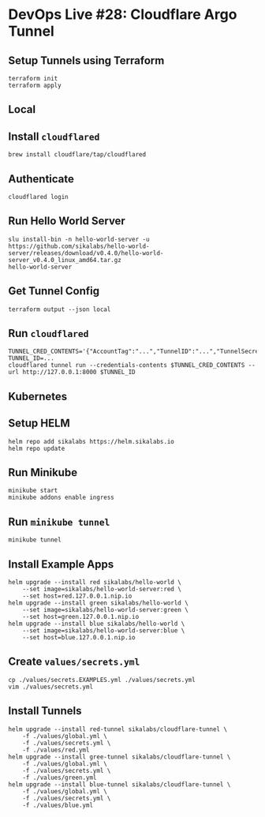 # DevOps Live #28: Cloudflare Argo Tunnel

## Setup Tunnels using Terraform

```
terraform init
terraform apply
```

## Local

## Install `cloudflared`

```
brew install cloudflare/tap/cloudflared
```

## Authenticate

```
cloudflared login
```

## Run Hello World Server

```
slu install-bin -n hello-world-server -u https://github.com/sikalabs/hello-world-server/releases/download/v0.4.0/hello-world-server_v0.4.0_linux_amd64.tar.gz
hello-world-server
```

## Get Tunnel Config

```
terraform output --json local
```

## Run `cloudflared`

```
TUNNEL_CRED_CONTENTS='{"AccountTag":"...","TunnelID":"...","TunnelSecret":"..."}'
TUNNEL_ID=...
cloudflared tunnel run --credentials-contents $TUNNEL_CRED_CONTENTS --url http://127.0.0.1:8000 $TUNNEL_ID
```

## Kubernetes

## Setup HELM

```
helm repo add sikalabs https://helm.sikalabs.io
helm repo update
```

## Run Minikube

```
minikube start
minikube addons enable ingress
```

## Run `minikube tunnel`

```
minikube tunnel
```

## Install Example Apps

```
helm upgrade --install red sikalabs/hello-world \
    --set image=sikalabs/hello-world-server:red \
    --set host=red.127.0.0.1.nip.io
helm upgrade --install green sikalabs/hello-world \
    --set image=sikalabs/hello-world-server:green \
    --set host=green.127.0.0.1.nip.io
helm upgrade --install blue sikalabs/hello-world \
    --set image=sikalabs/hello-world-server:blue \
    --set host=blue.127.0.0.1.nip.io
```

## Create `values/secrets.yml`

```
cp ./values/secrets.EXAMPLES.yml ./values/secrets.yml
vim ./values/secrets.yml
```

## Install Tunnels

```
helm upgrade --install red-tunnel sikalabs/cloudflare-tunnel \
    -f ./values/global.yml \
    -f ./values/secrets.yml \
    -f ./values/red.yml
helm upgrade --install gree-tunnel sikalabs/cloudflare-tunnel \
    -f ./values/global.yml \
    -f ./values/secrets.yml \
    -f ./values/green.yml
helm upgrade --install blue-tunnel sikalabs/cloudflare-tunnel \
    -f ./values/global.yml \
    -f ./values/secrets.yml \
    -f ./values/blue.yml
```
